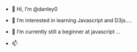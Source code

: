 - 👋 Hi, I’m @danley0
- 👀 I’m interested in learning Javascript and D3js....
- 🌱 I’m currently still a beginner at javascript ...

- 📫 

<!---
danley0/danley0 is a ✨ special ✨ repository because its `README.md` (this file) appears on your GitHub profile.
You can click the Preview link to take a look at your changes.
--->
